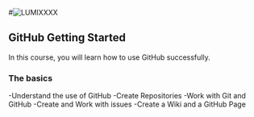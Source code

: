 #![LUMIXXXX](https://github.com/user-attachments/assets/397d08c3-2501-4b34-ad30-41431d68ffe7)

## GitHub Getting Started
In this course, you will learn how to use GitHub successfully.

### The basics 
-Understand the use of GitHub
-Create Repositories
-Work with Git and GitHub
-Create and Work with issues
-Create a Wiki and a GitHub Page
